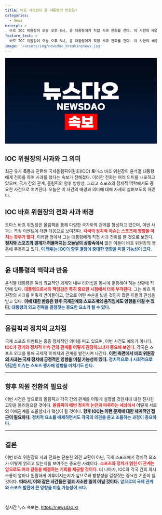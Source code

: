 ```yaml
---
title: 바흐 사과전화 윤 대통령의 반응은? 
categories:
  - News
excerpt: >
  바흐 IOC 위원장이 오늘 오후 8시, 윤 대통령에게 직접 사과 전화를 건다. 이 사안의 배경과 파장이 주목받고 있는 가운데, 두 지도자의 대화 내용은 과연 어떤 반전이 있을지 귀추가 주목된다!
feature_text: >
  바흐 IOC 위원장이 오늘 오후 8시, 윤 대통령에게 직접 사과 전화를 건다. 이 사안의 배경과 파장이 주목받고 있는 가운데, 두 지도자의 대화 내용은 과연 어떤 반전이 있을지 귀추가 주목된다!
image: '/assets/img/newsdao_breakingnews.jpg'
---
```


<p><img src="/assets/img/newsdao_breakingnews.jpg" alt="implanttips 속보" /></p>

<h2 data-ke-size="size26">IOC 위원장의 사과와 그 의미</h2>

<p data-ke-size="size16">최근 유가 폭등과 관련해 국제올림픽위원회(IOC) 토마스 바흐 위원장이 윤석열 대통령에게 전화를 하여 사과를 했다는 속보가 전해졌다. 이러한 전화는 여러 의미를 내포하고 있으며, 국가 간의 관계, 올림픽의 향후 방향성, 그리고 스포츠의 정치적 맥락에서도 중요한 사건으로 여겨진다. 오늘은 이 사건의 배경과 의미에 대해 자세히 살펴보도록 하겠다.</p>

<h2 data-ke-size="size26">IOC 바흐 위원장의 전화 사과 배경</h2>

<p data-ke-size="size16">토마스 바흐 위원장은 올림픽을 통해 다양한 국가와의 관계를 형성하고 있으며, 이번 사과는 특정 이벤트에 대한 대응으로 보여진다. <b><span style="color: #ee2323;">각국의 정치적 이슈는 스포츠에 영향을 미치는 경우가 많다.</span></b> 이러한 점에서 그는 대통령에게 직접 사과 전화를 한 것으로 보인다. <b><span style="background-color: #21538527;">정치와 스포츠의 경계가 허물어지는 오늘날의 상황속에서</span></b> 많은 이들이 바흐 위원장의 행동에 주목하고 있다. <b><span style="color: #1a5490;">이 행위는 IOC의 향후 결정에 중대한 영향을 미칠 가능성이 크다.</span></b></p>

<hr>

<h2 data-ke-size="size26">윤 대통령의 맥락과 반응</h2>

<p data-ke-size="size16">윤석열 대통령은 여러 외교적인 과제와 내부 리더십을 동시에 운용해야 하는 상황에 직면해 있다. <b><span style="color: #ee2323;">대통령으로서의 책임감은 특히 중요한 시점에서 더욱 부각된다.</span></b> 그는 바흐 위원장의 사과를 어떻게 받아들이고, 앞으로 어떤 수순을 밟을 것인지 많은 이들의 관심을 받고 있다. <b><span style="background-color: #21538527;">이에 대한 반응은 향후 국제관계와 스포츠계의 움직임에도 영향을 미칠 수 있다.</span></b> <b><span style="color: #1a5490;">대통령의 외교 전략을 결정짓는 중요한 요소가 될 수 있다.</span></b></p>

<hr>

<h2 data-ke-size="size26">올림픽과 정치의 교차점</h2>

<p data-ke-size="size16">국제 스포츠 이벤트는 종종 정치적인 의미를 띠고 있으며, 이번 사건도 예외가 아니다. <b><span style="color: #ee2323;">IOC가 경기와 정치적 이슈 간의 관계를 어떻게 관장하느냐가 중요해 보인다.</span></b> 각국은 스포츠 외교를 통해 국제적 이미지와 관계를 발전시켜 나간다. <b><span style="background-color: #21538527;">이런 측면에서 바흐 위원장의 사과는 국제 정치에 긍정적인 영향을 미칠 가능성이 있다.</span></b> <b><span style="color: #1a5490;">정치적으로나 사회적으로 민감한 이슈는 스포츠 행사에 영향을 미치기도 한다.</span></b></p>

<hr>

<h2 data-ke-size="size26">향후 의원 전환의 필요성</h2>

<p data-ke-size="size16">이번 사건은 앞으로의 올림픽과 각국 간의 관계를 어떻게 설정할 것인지에 대한 진지한 고민을 불러일으킬 것이다. <b><span style="color: #ee2323;">올림픽이 매번 정치적 논란과 마주하는 세상에서</span></b> 어떻게 서로의 이해관계를 조율할지가 핵심이 될 것이다. <b><span style="background-color: #21538527;">향후 IOC는 이런 문제에 대한 체계적인 접근이 필요하다.</span></b> <b><span style="color: #1a5490;">정치적 요소를 배제하면서도 각국의 의견을 듣고 조율하는 과정이 중요하다.</span></b></p>

<hr>

<h2 data-ke-size="size26">결론</h2>

<p data-ke-size="size16">이번 바흐 위원장의 사과 전화는 단순한 의견 교환이 아닌, 국제 스포츠에서 정치적 요소가 어떻게 얽히고 있는지를 보여주는 중요한 사례이다. <b><span style="color: #ee2323;">스포츠와 정치가 얽힌 이 관계는 앞으로도 여러 갈등을 해결하는 기회를 제공할 것이다.</span></b> 더 나아가, IOC와 각국 간의 의사소통이 얼마나 원활하게 이루어지는지가 앞으로의 방향성을 결정짓는 중요한 기준이 될 것이다. <b><span style="background-color: #21538527;">따라서, 이와 같은 사건들은 결코 사소한 일이 아닐 것이다.</span></b> <b><span style="color: #1a5490;">앞으로의 국제 관계와 스포츠 발전에 큰 영향을 미칠 가능성이 크다.</span></b></p> 

<p data-ke-size="size16">&nbsp;</p>
실시간 뉴스 속보는, <a href="https://newsdao.kr" rel="dofollow">https://newsdao.kr</a>


